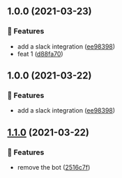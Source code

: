 ## 1.0.0 (2021-03-23)


### 🚀 Features

* add a slack integration ([ee98398](https://github.com/lethe0690/semaphore-test-repo/commit/ee9839836e614b16568f0e64d3e1e8ed3933dafc))
* feat 1 ([d88fa70](https://github.com/lethe0690/semaphore-test-repo/commit/d88fa707744a035cefc92989dba68cceaa055e0d))

## 1.0.0 (2021-03-22)


### 🚀 Features

* add a slack integration ([ee98398](https://github.com/lethe0690/semaphore-test-repo/commit/ee9839836e614b16568f0e64d3e1e8ed3933dafc))

## [1.1.0](semaphore-test-repo/compare/v1.0.0...v1.1.0) (2021-03-22)


### 🚀 Features

* remove the bot ([2516c7f](https://github.com/lethe0690/semaphore-test-repo/commit/2516c7f1293f0d74afc5891628f18080bc8500c0))

